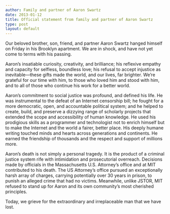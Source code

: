 ```yaml
---
author: Family and partner of Aaron Swartz
date: 2013-01-12
title: Official statement from family and partner of Aaron Swartz
type: post
layout: default
---
```

Our beloved brother, son, friend, and partner Aaron Swartz hanged himself on Friday in his Brooklyn apartment. We are in shock, and have not yet come to terms with his passing. 

Aaron’s insatiable curiosity, creativity, and brilliance; his reflexive empathy and capacity for selfless, boundless love; his refusal to accept injustice as inevitable—these gifts made the world, and our lives, far brighter. We’re grateful for our time with him, to those who loved him and stood with him, and to all of those who continue his work for a better world. 

Aaron’s commitment to social justice was profound, and defined his life. He was instrumental to the defeat of an Internet censorship bill; he fought for a more democratic, open, and accountable political system; and he helped to create, build, and preserve a dizzying range of scholarly projects that extended the scope and accessibility of human knowledge. He used his prodigious skills as a programmer and technologist not to enrich himself but to make the Internet and the world a fairer, better place. His deeply humane writing touched minds and hearts across generations and continents. He earned the friendship of thousands and the respect and support of millions more. 

Aaron’s death is not simply a personal tragedy. It is the product of a criminal justice system rife with intimidation and prosecutorial overreach. Decisions made by officials in the Massachusetts U.S. Attorney’s office and at MIT contributed to his death. The US Attorney’s office pursued an exceptionally harsh array of charges, carrying potentially over 30 years in prison, to punish an alleged crime that had no victims. Meanwhile, unlike JSTOR, MIT refused to stand up for Aaron and its own community’s most cherished principles. 

Today, we grieve for the extraordinary and irreplaceable man that we have lost.
